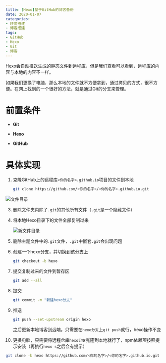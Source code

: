 ```yaml
---
title: [Hexo]基于GitHub的博客备份
date: 2020-01-07
categories:
- 环境搭建
- 博客搭建
tags:
- GitHub
- Hexo
- Git
- 博客
---
```


Hexo会自动推送生成的静态文件到远程库，但是我们查看可以看到，远程库的内容与本地的内容不一样。

如果我们更换了电脑，那么本地的文件就不方便拿到，通过拷贝的方式，很不方便。在网上找到的一个很好的方法，就是通过Git的分支来管理。

<!--more-->



# 前置条件

- **Git**

- **Hexo**

- **GitHub**

  

# 具体实现

1. 克隆GitHub上的远程库`<你的名字>.github.io`项目的文件到本地	

   ```bash
   git clone https://github.com/<你的名字>/<你的名字>.github.io.git
   ```
![文件目录](https://blog-1258865037.cos.ap-chengdu.myqcloud.com/Hexo——基于GitHub的博客备份/20200106215812.png)

3. 删除文件夹内除了`.git`的其他所有文件（`.git`是一个隐藏文件）

4. 将本地Hexo目录下的文件全部复制过来

   ![新文件目录](https://blog-1258865037.cos.ap-chengdu.myqcloud.com/Hexo——基于GitHub的博客备份/20200106220408.png)

5. 删除主题文件中的`.git`文件，`.git`中嵌套`.git`会出现问题

6. 创建一个hexo分支，并切换到该分支上

   ```bash
   git checkout -b hexo
   ```

7. 提交复制过来的文件到暂存区

   ```bash
   git add --all
   ```

8. 提交

   ```bash
   git commit -m "新建hexo分支"
   ```

9. 推送

   ```bash
   git push --set-upstream origin hexo
   ```

   之后更新本地博客到远端，只需要在`hexo分支`上`git push`就行，hexo操作不变

10. 更换电脑，只需要将远程仓库`hexo分支`克隆到本地就行了，npm依赖项按照提示安装（再执行`hexo s`之后会有提示）

   ```bash
   git clone -b hexo https://github.com/<你的名字>/<你的名字>.github.io.git
   ```

   

